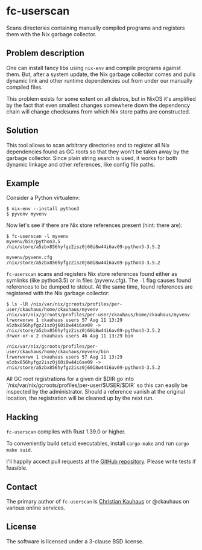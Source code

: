 # fc-userscan

Scans directories containing manually compiled programs and registers them with
the Nix garbage collector.

## Problem description

One can install fancy libs using `nix-env` and compile programs against them.
But, after a system update, the Nix garbage collector comes and pulls dynamic
link and other runtime dependencies out from under our manually compiled files.

This problem exists for some extent on all distros, but in NixOS it's amplified
by the fact that even smallest changes somewhere down the dependency chain will
change checksums from which Nix store paths are constructed.

## Solution

This tool allows to scan arbitrary directories and to register all Nix
dependencies found as GC roots so that they won't be taken away by the garbage
collector. Since plain string search is used, it works for both dynamic linkage
and other references, like config file paths.

## Example

Consider a Python virtualenv:

```ShellSession
$ nix-env --install python3
$ pyvenv myvenv
```

Now let's see if there are Nix store references present (hint: there are):

```ShellSession
$ fc-userscan -l myvenv
myvenv/bin/python3.5
/nix/store/a5zbx856hyfgz2isz0j60i8w44i6av09-python3-3.5.2

myvenv/pyvenv.cfg
/nix/store/a5zbx856hyfgz2isz0j60i8w44i6av09-python3-3.5.2
```

`fc-userscan` scans and registers Nix store references found either as symlinks
(like python3.5) or in files (pyvenv.cfg). The `-l` flag causes found references
to be dumped to stdout. At the same time, found references are registered with
the Nix garbage collector:

```ShellSession
$ ls -lR /nix/var/nix/gcroots/profiles/per-user/ckauhaus/home/ckauhaus/myvenv
/nix/var/nix/gcroots/profiles/per-user/ckauhaus/home/ckauhaus/myvenv
lrwxrwxrwx 1 ckauhaus users 57 Aug 11 13:29 a5zbx856hyfgz2isz0j60i8w44i6av09 -> /nix/store/a5zbx856hyfgz2isz0j60i8w44i6av09-python3-3.5.2
drwxr-xr-x 2 ckauhaus users 46 Aug 11 13:29 bin

/nix/var/nix/gcroots/profiles/per-user/ckauhaus/home/ckauhaus/myvenv/bin
lrwxrwxrwx 1 ckauhaus users 57 Aug 11 13:29 a5zbx856hyfgz2isz0j60i8w44i6av09 -> /nix/store/a5zbx856hyfgz2isz0j60i8w44i6av09-python3-3.5.2
```

All GC root registrations for a given dir $DIR go into
`/nix/var/nix/gcroots/profiles/per-user/$USER/$DIR` so this can easily be
inspected by the administrator. Should a reference vanish at the original
location, the registration will be cleaned up by the next run.

## Hacking

`fc-userscan` compiles with Rust 1.39.0 or higher.

To conveniently build setuid executables, install `cargo-make` and run `cargo
make suid`.

I'll happily accect pull requests at the [GitHub
repository](https://github.com/flyingcircusio/userscan).
Please write tests if feasible.

## Contact

The primary author of `fc-userscan` is [Christian
Kauhaus](mailto:kc@flyingcircus.io) or @ckauhaus on various online services.

## License

The software is licensed under a 3-clause BSD license.
